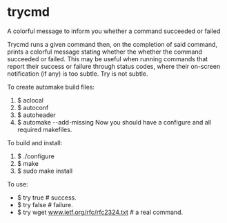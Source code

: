 # trycmd
A colorful message to inform you whether a command succeeded or failed

Trycmd runs a given command then, on the completion of said command, prints
a colorful message stating whether the whether the command succeeded or
failed. This may be useful when running commands that report their success
or failure through status codes, where their on-screen notification (if any)
is too subtle. Try is not subtle.

To create automake build files:
1. $ aclocal
2. $ autoconf
3. $ autoheader
4. $ automake --add-missing
Now you should have a configure and all required makefiles.

To build and install:
1. $ ./configure
2. $ make
3. $ sudo make install

To use:
- $ try true   # success.
- $ try false  # failure.
- $ try wget www.ietf.org/rfc/rfc2324.txt  # a real command.

